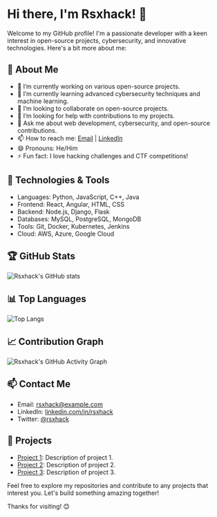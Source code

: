 # Hi there, I'm Rsxhack! 👋

Welcome to my GitHub profile! I'm a passionate developer with a keen interest in open-source projects, cybersecurity, and innovative technologies. Here's a bit more about me:

## 🚀 About Me
- 🔭 I’m currently working on various open-source projects.
- 🌱 I’m currently learning advanced cybersecurity techniques and machine learning.
- 👯 I’m looking to collaborate on open-source projects.
- 🤔 I’m looking for help with contributions to my projects.
- 💬 Ask me about web development, cybersecurity, and open-source contributions.
- 📫 How to reach me: [Email](mailto:rsxhack@example.com) | [LinkedIn](https://www.linkedin.com/in/rsxhack)
- 😄 Pronouns: He/Him
- ⚡ Fun fact: I love hacking challenges and CTF competitions!

## 🔧 Technologies & Tools
- Languages: Python, JavaScript, C++, Java
- Frontend: React, Angular, HTML, CSS
- Backend: Node.js, Django, Flask
- Databases: MySQL, PostgreSQL, MongoDB
- Tools: Git, Docker, Kubernetes, Jenkins
- Cloud: AWS, Azure, Google Cloud

## 🏆 GitHub Stats
![Rsxhack's GitHub stats](https://github-readme-stats.vercel.app/api?username=rsxhack&show_icons=true&theme=radical)

## 📊 Top Languages
![Top Langs](https://github-readme-stats.vercel.app/api/top-langs/?username=rsxhack&layout=compact&theme=radical)

## 📈 Contribution Graph
![Rsxhack's GitHub Activity Graph](https://activity-graph.herokuapp.com/graph?username=rsxhack&theme=github)

## 📫 Contact Me
- Email: [rsxhack@example.com](mailto:rsxhack@example.com)
- LinkedIn: [linkedin.com/in/rsxhack](https://www.linkedin.com/in/rsxhack)
- Twitter: [@rsxhack](https://twitter.com/rsxhack)

## 🌟 Projects
- [Project 1](https://github.com/rsxhack/project1): Description of project 1.
- [Project 2](https://github.com/rsxhack/project2): Description of project 2.
- [Project 3](https://github.com/rsxhack/project3): Description of project 3.

Feel free to explore my repositories and contribute to any projects that interest you. Let's build something amazing together!

Thanks for visiting! 😊
